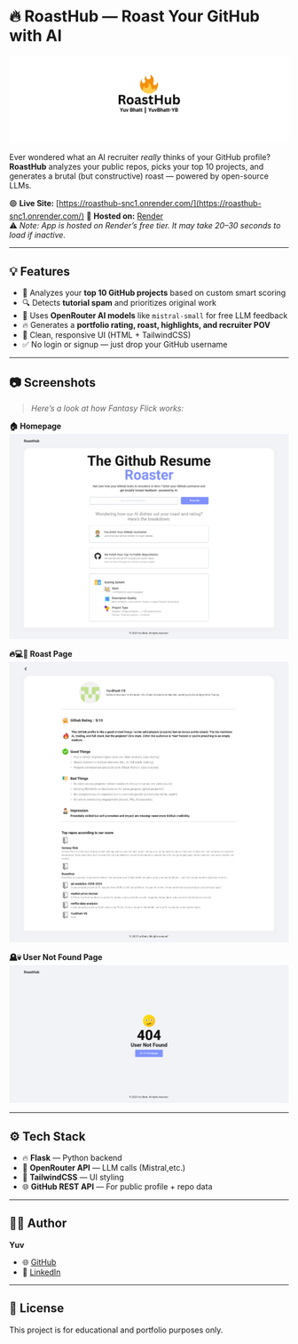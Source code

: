 # 🔥 RoastHub — Roast Your GitHub with AI

![RoastHub Banner](images/banner.png)

Ever wondered what an AI recruiter *really* thinks of your GitHub profile?  
**RoastHub** analyzes your public repos, picks your top 10 projects, and generates a brutal (but constructive) roast — powered by open-source LLMs.

🟢 **Live Site:** [https://roasthub-snc1.onrender.com/](https://roasthub-snc1.onrender.com/)
🚀 **Hosted on:** [Render](https://render.com)  
⚠️ *Note: App is hosted on Render’s free tier. It may take 20–30 seconds to load if inactive.*

---

## 💡 Features

- 🧠 Analyzes your **top 10 GitHub projects** based on custom smart scoring
- 🔍 Detects **tutorial spam** and prioritizes original work
- 🤖 Uses **OpenRouter AI models** like `mistral-small` for free LLM feedback
- 🔥 Generates a **portfolio rating, roast, highlights, and recruiter POV**
- 📱 Clean, responsive UI (HTML + TailwindCSS)
- ✅ No login or signup — just drop your GitHub username

---

## 📷 Screenshots

> *Here’s a look at how Fantasy Flick works:*

**🏠 Homepage**  
![Homepage](images/homepage.png)

**🔥💻🧠 Roast Page**  
![Signup](images/roast.png)

**🪦💀 User Not Found Page**  
![User Not Found](images/user-not-found.png)

---

## ⚙️ Tech Stack

- 🔥 **Flask** — Python backend
- 💬 **OpenRouter API** — LLM calls (Mistral,etc.)
- 🎨 **TailwindCSS** — UI styling
- 🌐 **GitHub REST API** — For public profile + repo data

---
## 👨‍💻 Author

**Yuv**  
- 🌐 [GitHub](https://github.com/YuvBhatt-YB)  
- 💼 [LinkedIn](https://www.linkedin.com/in/yuv-bhatt/)  


---

## 📌 License

This project is for educational and portfolio purposes only.
